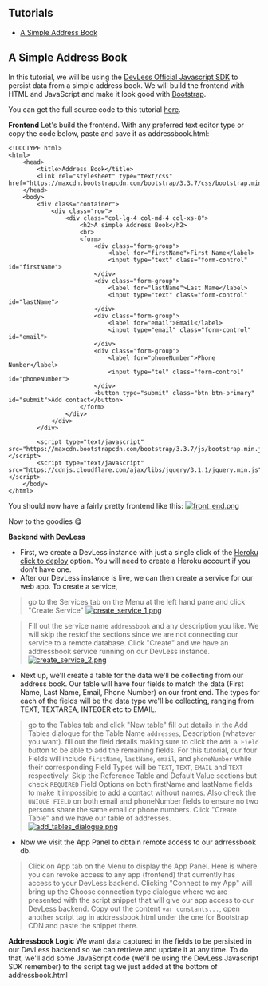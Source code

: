 ## Tutorials

- [A Simple Address Book](#address-book)

<a name="address-book"></a>
## A Simple Address Book
In this tutorial, we will be using the [DevLess Official Javascript SDK](https://github.com/DevlessTeam/DV-JS-SDK) to persist data from a simple address book. We will build the frontend with HTML and JavaScript and make it look good with [Bootstrap](https://getbootstrap.com/).

You can get the full source code to this tutorial [here](#).

**Frontend**
Let's build the frontend. With any preferred text editor type or copy the code below, paste and save it as addressbook.html:
```
<!DOCTYPE html>
<html>
	<head>
		<title>Address Book</title>
		<link rel="stylesheet" type="text/css" href="https://maxcdn.bootstrapcdn.com/bootstrap/3.3.7/css/bootstrap.min.css">
	</head>
	<body>
		<div class="container">
			<div class="row">
				<div class="col-lg-4 col-md-4 col-xs-8">
					<h2>A simple Address Book</h2>
					<br>
					<form>
						<div class="form-group">
							<label for="firstName">First Name</label>
							<input type="text" class="form-control" id="firstName">
						</div>
						<div class="form-group">
							<label for="lastName">Last Name</label>
							<input type="text" class="form-control" id="lastName">
						</div>
						<div class="form-group">
							<label for="email">Email</label>
							<input type="email" class="form-control" id="email">
						</div>
						<div class="form-group">
							<label for="phoneNumber">Phone Number</label>
							<input type="tel" class="form-control" id="phoneNumber">
						</div>
						<button type="submit" class="btn btn-primary" id="submit">Add contact</button>
					</form>
				</div>
			</div>
		</div>

		<script type="text/javascript" src="https://maxcdn.bootstrapcdn.com/bootstrap/3.3.7/js/bootstrap.min.js"></script>
		<script type="text/javascript" src="https://cdnjs.cloudflare.com/ajax/libs/jquery/3.1.1/jquery.min.js"></script>
	</body>
</html>
```
You should now have a fairly pretty frontend like this:
[![front_end.png](https://s29.postimg.org/5ve62aniv/front_end.png)](https://postimg.org/image/ia0y2mf0z/)

Now to the goodies :yum:

**Backend with DevLess**
-	First, we create a DevLess instance with just a single click of the [Heroku click to deploy](https://heroku.com/deploy?template=https://github.com/DevlessTeam/DV-PHP-CORE/tree/heroku) option. You will need to create a Heroku account if you don't have one.
-	After our DevLess instance is live, we can then create a service for our web app. To create a service, 
> go to the Services tab on the Menu at the left hand pane and 
> click "Create Service"
[![create_service_1.png](https://s30.postimg.org/qplezfwi9/create_service_1.png)](https://postimg.org/image/7ki5pohu5/)

> Fill out the service name `addressbook` and any description you like. We will skip the restof the sections since we are not connecting our service to a remote database.
> Click "Create" and we have an addressbook service running on our DevLess instance.
[![create_service_2.png](https://s30.postimg.org/jaw372amp/create_service_2.png)](https://postimg.org/image/t87404i8d/)

- Next up, we'll create a table for the data we'll be collecting from our address book. Our table will have four fields to match the data (First Name, Last Name, Email, Phone Number) on our front end. The types for each of the fields will be the data type we'll be collecting, ranging from TEXT, TEXTAREA, INTEGER etc to EMAIL.
> go to the Tables tab and click "New table"
> fill out details in the Add Tables dialogue for the Table Name `addresses`, Description (whatever you want).
> fill out the field details making sure to click the `Add a Field` button to be able to add the remaining fields. For this tutorial, our four Fields will include `firstName`, `lastName`, `email`, and `phoneNumber` while their corresponding Field Types will be `TEXT`, `TEXT`, `EMAIL` and `TEXT` respectively. Skip the Reference Table and Default Value sections but check `REQUIRED` Field Options on both firstName and lastName fields to make it impossible to add a contact without names. Also check the `UNIQUE FIELD` on both email and phoneNumber fields to ensure no two persons share the same email or phone numbers. Click "Create Table" and we have our table of addresses. 
[![add_tables_dialogue.png](https://s30.postimg.org/ez7hi23pt/add_tables_dialogue.png)](https://postimg.org/image/7j87w9g0d/)

- Now we visit the App Panel to obtain remote access to our adrressbook db.
> Click on App tab on the Menu to display the App Panel. Here is where you can revoke access to any app (frontend) that currently has access to your DevLess backend.
> Clicking "Connect to my App" will bring up the Choose connection type dialogue where we are presented with the script snippet that will give our app access to our DevLess backend.
> Copy out the content `var constants...`, open another script tag in addressbook.html under the one for Bootstrap CDN and paste the snippet there.

**Addressbook Logic**
We want data captured in the fields to be persisted in our DevLess backend so we can retrieve and update it at any time. To do that, we'll add some JavaScript code (we'll be using the DevLess Javascript SDK remember) to the script tag we just added at the bottom of addressbook.html
```
``` 